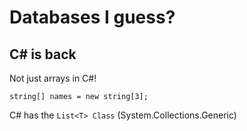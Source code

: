 # Databases I guess? #

## C# is back ##

Not just arrays in C#!

`string[] names = new string[3];`

C# has the `List<T> Class` (System.Collections.Generic)

